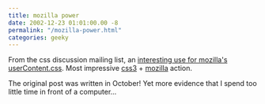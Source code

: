 ```yaml
---
title: mozilla power
date: 2002-12-23 01:01:00.00 -8
permalink: "/mozilla-power.html"
categories: geeky
---
```

From the css discussion mailing list, an [interesting use for mozilla's userContent.css](http://archivist.incutio.com/css-discuss/?id=13557). Most impressive [css3](http://www.w3c.org) \+ [mozilla](http://www.mozilla.org)
action.

The original post was written in October! Yet more evidence that I spend too little time in front of a computer…




